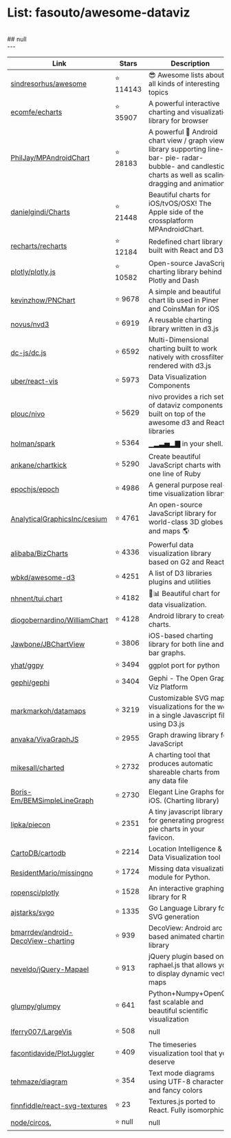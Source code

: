 # List: fasouto/awesome-dataviz 
<br>
## null
<br>---<br>

| Link  | Stars   | Description
| ------------- | ------------- | ------------- |
|[sindresorhus/awesome](https://github.com/sindresorhus/awesome) | :star: 114143|😎 Awesome lists about all kinds of interesting topics|
|[ecomfe/echarts](https://github.com/ecomfe/echarts) | :star: 35907|A powerful interactive charting and visualization library for browser|
|[PhilJay/MPAndroidChart](https://github.com/PhilJay/MPAndroidChart) | :star: 28183|A powerful 🚀 Android chart view / graph view library supporting line- bar- pie- radar- bubble- and candlestick charts as well as scaling dragging and animations.|
|[danielgindi/Charts](https://github.com/danielgindi/Charts) | :star: 21448|Beautiful charts for iOS/tvOS/OSX! The Apple side of the crossplatform MPAndroidChart.|
|[recharts/recharts](https://github.com/recharts/recharts) | :star: 12184|Redefined chart library built with React and D3|
|[plotly/plotly.js](https://github.com/plotly/plotly.js) | :star: 10582|Open-source JavaScript charting library behind Plotly and Dash|
|[kevinzhow/PNChart](https://github.com/kevinzhow/PNChart) | :star: 9678|A simple and beautiful chart lib used in Piner and CoinsMan for iOS|
|[novus/nvd3](https://github.com/novus/nvd3) | :star: 6919|A reusable charting library written in d3.js|
|[dc-js/dc.js](https://github.com/dc-js/dc.js) | :star: 6592|Multi-Dimensional charting built to work natively with crossfilter rendered with d3.js|
|[uber/react-vis](https://github.com/uber/react-vis) | :star: 5973|Data Visualization Components|
|[plouc/nivo](https://github.com/plouc/nivo) | :star: 5629|nivo provides a rich set of dataviz components built on top of the awesome d3 and Reactjs libraries|
|[holman/spark](https://github.com/holman/spark) | :star: 5364| ▁▂▃▅▂▇ in your shell.|
|[ankane/chartkick](https://github.com/ankane/chartkick) | :star: 5290|Create beautiful JavaScript charts with one line of Ruby|
|[epochjs/epoch](https://github.com/epochjs/epoch) | :star: 4986|A general purpose real-time visualization library.|
|[AnalyticalGraphicsInc/cesium](https://github.com/AnalyticalGraphicsInc/cesium) | :star: 4761|An open-source JavaScript library for world-class 3D globes and maps :earth_americas:|
|[alibaba/BizCharts](https://github.com/alibaba/BizCharts) | :star: 4336|Powerful data visualization library based on G2 and React.|
|[wbkd/awesome-d3](https://github.com/wbkd/awesome-d3) | :star: 4251|A list of D3 libraries plugins and utilities|
|[nhnent/tui.chart](https://github.com/nhnent/tui.chart) | :star: 4182|🍞📊 Beautiful chart for data visualization.|
|[diogobernardino/WilliamChart](https://github.com/diogobernardino/WilliamChart) | :star: 4128|Android library to create charts.|
|[Jawbone/JBChartView](https://github.com/Jawbone/JBChartView) | :star: 3806|iOS-based charting library for both line and bar graphs.|
|[yhat/ggpy](https://github.com/yhat/ggpy) | :star: 3494|ggplot port for python|
|[gephi/gephi](https://github.com/gephi/gephi) | :star: 3404|Gephi - The Open Graph Viz Platform|
|[markmarkoh/datamaps](https://github.com/markmarkoh/datamaps) | :star: 3219|Customizable SVG map visualizations for the web in a single Javascript file using D3.js|
|[anvaka/VivaGraphJS](https://github.com/anvaka/VivaGraphJS) | :star: 2955|Graph drawing library for JavaScript|
|[mikesall/charted](https://github.com/mikesall/charted) | :star: 2732|A charting tool that produces automatic shareable charts from any data file|
|[Boris-Em/BEMSimpleLineGraph](https://github.com/Boris-Em/BEMSimpleLineGraph) | :star: 2730|Elegant Line Graphs for iOS. (Charting library)|
|[lipka/piecon](https://github.com/lipka/piecon) | :star: 2351|A tiny javascript library for generating progress pie charts in your favicon.|
|[CartoDB/cartodb](https://github.com/CartoDB/cartodb) | :star: 2214|Location Intelligence & Data Visualization tool|
|[ResidentMario/missingno](https://github.com/ResidentMario/missingno) | :star: 1724|Missing data visualization module for Python.|
|[ropensci/plotly](https://github.com/ropensci/plotly) | :star: 1528|An interactive graphing library for R|
|[ajstarks/svgo](https://github.com/ajstarks/svgo) | :star: 1335|Go Language Library for SVG generation|
|[bmarrdev/android-DecoView-charting](https://github.com/bmarrdev/android-DecoView-charting) | :star: 939|DecoView: Android arc based animated charting library|
|[neveldo/jQuery-Mapael](https://github.com/neveldo/jQuery-Mapael) | :star: 913|jQuery plugin based on raphael.js that allows you to display dynamic vector maps|
|[glumpy/glumpy](https://github.com/glumpy/glumpy) | :star: 641|Python+Numpy+OpenGL: fast scalable and beautiful scientific visualization|
|[lferry007/LargeVis](https://github.com/lferry007/LargeVis) | :star: 508|null|
|[facontidavide/PlotJuggler](https://github.com/facontidavide/PlotJuggler) | :star: 409|The timeseries visualization tool that you deserve|
|[tehmaze/diagram](https://github.com/tehmaze/diagram) | :star: 354|Text mode diagrams using UTF-8 characters and fancy colors|
|[finnfiddle/react-svg-textures](https://github.com/finnfiddle/react-svg-textures) | :star: 23|Textures.js ported to React. Fully isomorphic.|
|[node/circos.](https://github.com/node/circos.) | :star: null|null|
